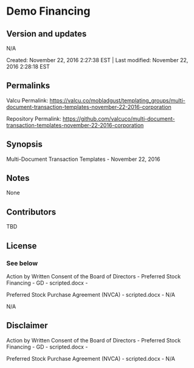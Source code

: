 

# Demo Financing

## Version and updates

N/A

Created: November 22, 2016  2:27:38 EST | Last modified: November 22, 2016  2:28:18 EST

## Permalinks

Valcu Permalink: https://valcu.co/mobladgust/templating_groups/multi-document-transaction-templates-november-22-2016-corporation

Repository Permalink: https://github.com/valcuco/multi-document-transaction-templates-november-22-2016-corporation

## Synopsis

Multi-Document Transaction Templates - November 22, 2016

## Notes

None

## Contributors

TBD

## License

### See below


  Action by Written Consent of the Board of Directors - Preferred Stock Financing - GD - scripted.docx - 

  

  Preferred Stock Purchase Agreement (NVCA) - scripted.docx - N/A

  N/A


## Disclaimer


  Action by Written Consent of the Board of Directors - Preferred Stock Financing - GD - scripted.docx - 

  Preferred Stock Purchase Agreement (NVCA) - scripted.docx - N/A
